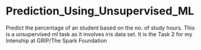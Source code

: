 # Prediction_Using_Unsupervised_ML
Predict the percentage of an student based on the no. of study hours. This is a unsupervised ml task as it involves iris data set. It is the Task 2 for my Intenship at GRIP/The Spark Foundation
